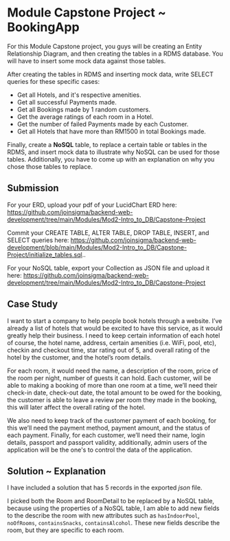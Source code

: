 # Module Capstone Project ~ BookingApp

For this Module Capstone project, you guys will be creating an Entity Relationship Diagram, and then creating the tables in a RDMS database. You will have to insert some mock data against those tables.

After creating the tables in RDMS and inserting mock data, write SELECT queries for these specific cases:

* Get all Hotels, and it's respective amenities.
* Get all successful Payments made.
* Get all Bookings made by 1 random customers.
* Get the average ratings of each room in a Hotel.
* Get the number of failed Payments made by each Customer.
* Get all Hotels that have more than RM1500 in total Bookings made.

Finally, create a **NoSQL** table, to replace a certain table or tables in the RDMS, and insert mock data to illustrate why NoSQL can be used for those tables. Additionally, you have to come up with an explanation on why you chose those tables to replace.

## Submission

For your ERD, upload your pdf of your LucidChart ERD here: <https://github.com/joinsigma/backend-web-development/tree/main/Modules/Mod2-Intro_to_DB/Capstone-Project>

Commit your CREATE TABLE, ALTER TABLE, DROP TABLE, INSERT, and SELECT queries here: <https://github.com/joinsigma/backend-web-development/blob/main/Modules/Mod2-Intro_to_DB/Capstone-Project/initialize_tables.sql>..

For your NoSQL table, export your Collection as JSON file and upload it here: <https://github.com/joinsigma/backend-web-development/tree/main/Modules/Mod2-Intro_to_DB/Capstone-Project>

## Case Study

I want to start a company to help people book hotels through a website. I’ve already a list of hotels that would be excited to have this service, as it would greatly help their business. I need to keep certain information of each hotel of course, the hotel name, address, certain amenities (i.e. WiFi, pool, etc), checkin and checkout time, star rating out of 5, and overall rating of the hotel by the customer, and the hotel’s room details.

For each room, it would need the name, a description of the room, price of the room per night, number of guests it can hold. Each customer, will be able to making a booking of more than one room at a time, we’ll need their check-in date, check-out date, the total amount to be owed for the booking, the customer is able to leave a review per room they made in the booking, this will later affect the overall rating of the hotel.

We also need to keep track of the customer payment of each booking, for this we’ll need the payment method, payment amount, and the status of each payment. Finally, for each customer, we’ll need their name, login details, passport and passport validity, additionally, admin users of the application will be the one's to control the data of the application.

## Solution ~ Explanation

I have included a solution that has 5 records in the exported *json* file.

I picked both the Room and RoomDetail to be replaced by a NoSQL table, because using the properties of a NoSQL table, I am able to add new fields to the describe the room with new attributes such as `hasIndoorPool`, `noOfRooms`, `containsSnacks`, `containsAlcohol`. These new fields describe the room, but they are specific to each room.
